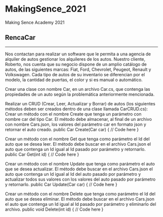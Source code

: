 # MakingSence_2021
Making Sence Academy 2021

## RencaCar
***
Nos contactan para realizar un software que le permita a una agencia de alquiler de autos gestionar los alquileres de los autos. Nuestro cliente, Roberto, nos cuenta que su negocio dispone de un amplio catálogo de autos, de las siguientes marcas: Fiat, Ford, Chevrolet, Peugeot, Renault y Volkswagen. Cada tipo de autos de su inventario se diferencian por el modelo, la cantidad de puertas, el color y si es manual o automático.

Crear una clase con nombre Car, en un archivo Car.cs, que contenga las propiedades de un auto según la problemática anteriormente mencionada.

Realizar un CRUD (Crear, Leer, Actualizar y Borrar) de autos (los siguientes métodos deben ser creados dentro de una clase llamada CarCRUD.cs):
Crear un método con el nombre Create que tenga un parámetro con nombre car del tipo Car. El método debe almacenar, al final de un archivo con nombre Cars.json, los valores del parámetro car en formato json y retornar el auto creado.
public Car Create(Car car)
{
   // Code here
}

Crear un método con el nombre Get que tenga como parámetro el Id del auto que se desea leer. El método debe buscar en el archivo Cars.json el auto que contenga un Id igual al Id pasado por parámetro y retornarlo.
public Car Get(int id) 
{
 // Code here
}

Crear un método con el nombre Update que tenga como parámetro el auto que se desea actualizar. El método debe buscar en el archivo Cars.json el auto que contenga un Id igual al Id del auto pasado por parámetro y actualizar todos sus valores con los valores del auto pasado por parámetro y retornarlo.
public Car Update(Car car)
{
  // Code here
}

Crear un método con el nombre Delete que tenga como parámetro el Id del auto que se desea eliminar. El método debe buscar en el archivo Cars.json el auto que contenga un Id igual al Id pasado por parámetro y eliminarlo del archivo.
public void Delete(int id)
{
  // Code here
}


